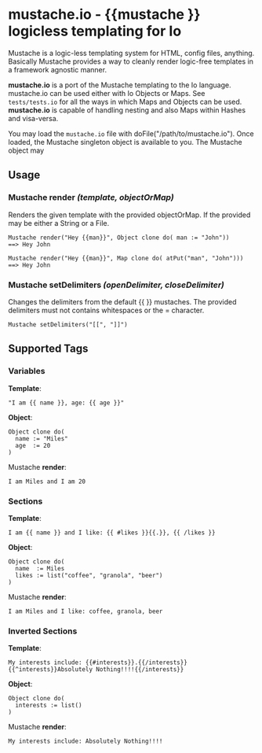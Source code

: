 mustache.io - {{mustache }} logicless templating for Io
=======================================================
Mustache is a logic-less templating system for HTML, config files, anything. Basically Mustache provides a way to cleanly render logic-free templates in a framework agnostic manner. 

**mustache.io** is a port of the Mustache templating to the Io language. mustache.io can be used either with Io Objects or Maps. See `tests/tests.io` for all the ways in which Maps and Objects can be used. **mustache.io** is capable of handling nesting and also Maps within Hashes and visa-versa.

You may load the `mustache.io` file with doFile("/path/to/mustache.io"). Once loaded, the Mustache singleton object is available to you. The Mustache object may 

Usage
-----
### Mustache **render** ***(template, objectOrMap)***
Renders the given template with the provided objectOrMap. If the provided may be either a String or a File.

```
Mustache render("Hey {{man}}", Object clone do( man := "John"))
==> Hey John
```

```
Mustache render("Hey {{man}}", Map clone do( atPut("man", "John")))
==> Hey John
```
### Mustache **setDelimiters** ***(openDelimiter, closeDelimiter)***
Changes the delimiters from the default {{ }} mustaches. The provided delimiters must not contains whitespaces or the = character.

```
Mustache setDelimiters("[[", "]]")
```


Supported Tags
--------------
### Variables

**Template**:
```
"I am {{ name }}, age: {{ age }}"
```

**Object**:
```
Object clone do(
  name := "Miles"
  age  := 20 
)
```

Mustache **render**:
```
I am Miles and I am 20
```

### Sections

**Template**:
```
I am {{ name }} and I like: {{ #likes }}{{.}}, {{ /likes }}
```

**Object**:
```
Object clone do(
  name  := Miles
  likes := list("coffee", "granola", "beer")
)
```

Mustache **render**:
```
I am Miles and I like: coffee, granola, beer
```

### Inverted Sections

**Template**:
```
My interests include: {{#interests}}.{{/interests}}{{^interests}}Absolutely Nothing!!!!{{/interests}}
```

**Object**:
```
Object clone do(
  interests := list()
)
```

Mustache **render**:
```
My interests include: Absolutely Nothing!!!!
````
